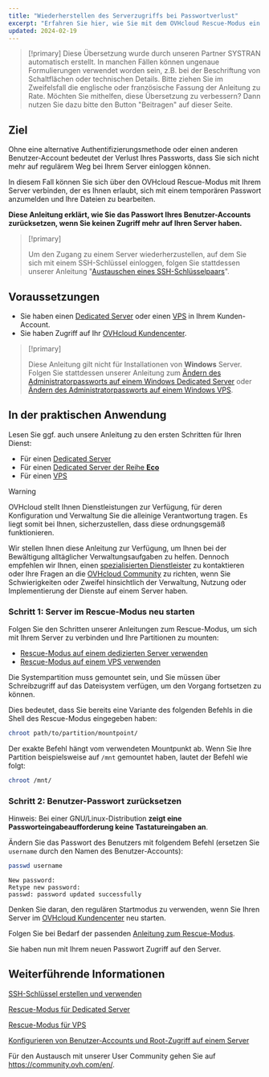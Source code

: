 ```yaml
---
title: "Wiederherstellen des Serverzugriffs bei Passwortverlust"
excerpt: "Erfahren Sie hier, wie Sie mit dem OVHcloud Rescue-Modus ein neues Passwort für einen Benutzer-Account auf einem GNU/Linux-Betriebssystem einrichten"
updated: 2024-02-19
---
```


> [!primary]
> Diese Übersetzung wurde durch unseren Partner SYSTRAN automatisch erstellt. In manchen Fällen können ungenaue Formulierungen verwendet worden sein, z.B. bei der Beschriftung von Schaltflächen oder technischen Details. Bitte ziehen Sie im Zweifelsfall die englische oder französische Fassung der Anleitung zu Rate. Möchten Sie mithelfen, diese Übersetzung zu verbessern? Dann nutzen Sie dazu bitte den Button "Beitragen" auf dieser Seite.
>

## Ziel

Ohne eine alternative Authentifizierungsmethode oder einen anderen Benutzer-Account bedeutet der Verlust Ihres Passworts, dass Sie sich nicht mehr auf regulärem Weg bei Ihrem Server einloggen können.

In diesem Fall können Sie sich über den OVHcloud Rescue-Modus mit Ihrem Server verbinden, der es Ihnen erlaubt, sich mit einem temporären Passwort anzumelden und Ihre Dateien zu bearbeiten.

**Diese Anleitung erklärt, wie Sie das Passwort Ihres Benutzer-Accounts zurücksetzen, wenn Sie keinen Zugriff mehr auf Ihren Server haben.**

> [!primary]
>
> Um den Zugang zu einem Server wiederherzustellen, auf dem Sie sich mit einem SSH-Schlüssel einloggen, folgen Sie stattdessen unserer Anleitung "[Austauschen eines SSH-Schlüsselpaars](/pages/bare_metal_cloud/dedicated_servers/replacing-lost-ssh-key)".
>

## Voraussetzungen

- Sie haben einen [Dedicated Server](https://www.ovhcloud.com/de/bare-metal/) oder einen [VPS](https://www.ovhcloud.com/de/vps/) in Ihrem Kunden-Account.
- Sie haben Zugriff auf Ihr [OVHcloud Kundencenter](/links/manager).

> [!primary]
>
> Diese Anleitung gilt nicht für Installationen von **Windows** Server. Folgen Sie stattdessen unserer Anleitung zum [Ändern des Administratorpassworts auf einem Windows Dedicated Server](/pages/bare_metal_cloud/dedicated_servers/rcw-changing-admin-password-on-windows) oder [Ändern des Administratorpassworts auf einem Windows VPS](/pages/bare_metal_cloud/virtual_private_servers/resetting_a_windows_password).
>

## In der praktischen Anwendung

Lesen Sie ggf. auch unsere Anleitung zu den ersten Schritten für Ihren Dienst:

- Für einen [Dedicated Server](/pages/bare_metal_cloud/dedicated_servers/getting-started-with-dedicated-server)
- Für einen [Dedicated Server der Reihe **Eco**](/pages/bare_metal_cloud/dedicated_servers/getting-started-with-dedicated-server-eco)
- Für einen [VPS](/pages/bare_metal_cloud/virtual_private_servers/starting_with_a_vps)


> [!warning]
> OVHcloud stellt Ihnen Dienstleistungen zur Verfügung, für deren Konfiguration und Verwaltung Sie die alleinige Verantwortung tragen. Es liegt somit bei Ihnen, sicherzustellen, dass diese ordnungsgemäß funktionieren.
> 
> Wir stellen Ihnen diese Anleitung zur Verfügung, um Ihnen bei der Bewältigung alltäglicher Verwaltungsaufgaben zu helfen. Dennoch empfehlen wir Ihnen, einen [spezialisierten Dienstleister](https://partner.ovhcloud.com/de/directory/) zu kontaktieren oder Ihre Fragen an die [OVHcloud Community](https://community.ovh.com/en/) zu richten, wenn Sie Schwierigkeiten oder Zweifel hinsichtlich der Verwaltung, Nutzung oder Implementierung der Dienste auf einem Server haben.
>

<a name="step1"></a>

### Schritt 1: Server im Rescue-Modus neu starten

Folgen Sie den Schritten unserer Anleitungen zum Rescue-Modus, um sich mit Ihrem Server zu verbinden und Ihre Partitionen zu mounten:

- [Rescue-Modus auf einem dedizierten Server verwenden](/pages/bare_metal_cloud/dedicated_servers/rescue_mode)
- [Rescue-Modus auf einem VPS verwenden](/pages/bare_metal_cloud/virtual_private_servers/rescue)

Die Systempartition muss gemountet sein, und Sie müssen über Schreibzugriff auf das Dateisystem verfügen, um den Vorgang fortsetzen zu können.

Dies bedeutet, dass Sie bereits eine Variante des folgenden Befehls in die Shell des Rescue-Modus eingegeben haben:

```bash
chroot path/to/partition/mountpoint/
```

Der exakte Befehl hängt vom verwendeten Mountpunkt ab. Wenn Sie Ihre Partition beispielsweise auf `/mnt` gemountet haben, lautet der Befehl wie folgt:

```bash
chroot /mnt/
```

### Schritt 2: Benutzer-Passwort zurücksetzen

Hinweis: Bei einer GNU/Linux-Distribution **zeigt eine Passworteingabeaufforderung keine Tastatureingaben an**.

Ändern Sie das Passwort des Benutzers mit folgendem Befehl (ersetzen Sie `username` durch den Namen des Benutzer-Accounts):

```bash
passwd username
```

```text
New password: 
Retype new password:
passwd: password updated successfully
```

Denken Sie daran, den regulären Startmodus zu verwenden, wenn Sie Ihren Server im [OVHcloud Kundencenter](/links/manager) neu starten.

Folgen Sie bei Bedarf der passenden [Anleitung zum Rescue-Modus](#step1).

Sie haben nun mit Ihrem neuen Passwort Zugriff auf den Server.

## Weiterführende Informationen

[SSH-Schlüssel erstellen und verwenden](/pages/bare_metal_cloud/dedicated_servers/creating-ssh-keys-dedicated)

[Rescue-Modus für Dedicated Server](/pages/bare_metal_cloud/dedicated_servers/rescue_mode)

[Rescue-Modus für VPS](/pages/bare_metal_cloud/virtual_private_servers/rescue)

[Konfigurieren von Benutzer-Accounts und Root-Zugriff auf einem Server](/pages/bare_metal_cloud/dedicated_servers/changing_root_password_linux_ds)

Für den Austausch mit unserer User Community gehen Sie auf <https://community.ovh.com/en/>.